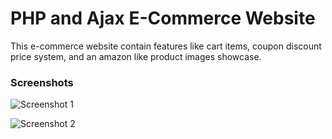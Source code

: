 # PHP and Ajax E-Commerce Website

This e-commerce website contain features like cart items, coupon discount price system, and an amazon like product images showcase.

### Screenshots
![Screenshot 1](screenshots/screenshot1.png)

![Screenshot 2](screenshots/screenshot2.png)